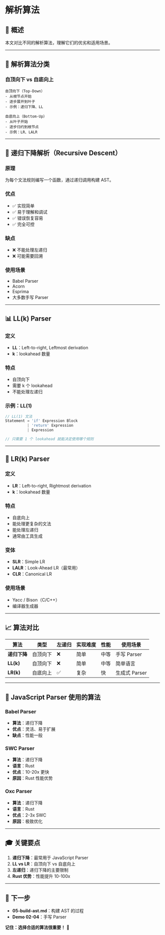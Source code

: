 # 解析算法

## 📖 概述

本文对比不同的解析算法，理解它们的优劣和适用场景。

---

## 🎯 解析算法分类

### 自顶向下 vs 自底向上

```
自顶向下（Top-Down）
- 从根节点开始
- 逐步展开到叶子
- 示例：递归下降、LL

自底向上（Bottom-Up）
- 从叶子开始
- 逐步归约到根节点
- 示例：LR、LALR
```

---

## 🔄 递归下降解析（Recursive Descent）

### 原理

为每个文法规则编写一个函数，通过递归调用构建 AST。

### 优点

- ✅ 实现简单
- ✅ 易于理解和调试
- ✅ 错误恢复容易
- ✅ 完全可控

### 缺点

- ❌ 不能处理左递归
- ❌ 可能需要回溯

### 使用场景

- Babel Parser
- Acorn
- Esprima
- 大多数手写 Parser

---

## 📊 LL(k) Parser

### 定义

- **LL**：Left-to-right, Leftmost derivation
- **k**：lookahead 数量

### 特点

- 自顶向下
- 需要 k 个 lookahead
- 不能处理左递归

### 示例：LL(1)

```javascript
// LL(1) 文法
Statement → 'if' Expression Block
          | 'return' Expression
          | Expression

// 只需要 1 个 lookahead 就能决定使用哪个规则
```

---

## 🔧 LR(k) Parser

### 定义

- **LR**：Left-to-right, Rightmost derivation
- **k**：lookahead 数量

### 特点

- 自底向上
- 能处理更复杂的文法
- 能处理左递归
- 通常由工具生成

### 变体

- **SLR**：Simple LR
- **LALR**：Look-Ahead LR（最常用）
- **CLR**：Canonical LR

### 使用场景

- Yacc / Bison（C/C++）
- 编译器生成器

---

## 📈 算法对比

| 算法 | 类型 | 左递归 | 实现难度 | 性能 | 使用场景 |
|------|------|--------|---------|------|---------|
| **递归下降** | 自顶向下 | ❌ | 简单 | 中等 | 手写 Parser |
| **LL(k)** | 自顶向下 | ❌ | 简单 | 中等 | 简单语言 |
| **LR(k)** | 自底向上 | ✅ | 复杂 | 快 | 生成式 Parser |

---

## 🚀 JavaScript Parser 使用的算法

### Babel Parser

- **算法**：递归下降
- **优点**：灵活、易于扩展
- **缺点**：性能一般

### SWC Parser

- **算法**：递归下降
- **语言**：Rust
- **优点**：10-20x 更快
- **原因**：Rust 性能优势

### Oxc Parser

- **算法**：递归下降
- **语言**：Rust
- **优点**：2-3x SWC
- **原因**：极致优化

---

## 🎓 关键要点

1. **递归下降**：最常用于 JavaScript Parser
2. **LL vs LR**：自顶向下 vs 自底向上
3. **左递归**：递归下降的主要限制
4. **Rust 优势**：性能提升 10-100x

---

## 🔗 下一步

- **05-build-ast.md**：构建 AST 的过程
- **Demo 02-04**：手写 Parser

**记住：选择合适的算法很重要！** 🎉

